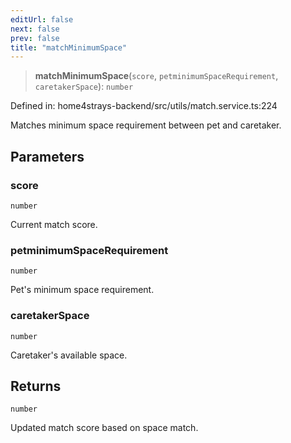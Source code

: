 ```yaml
---
editUrl: false
next: false
prev: false
title: "matchMinimumSpace"
---
```


> **matchMinimumSpace**(`score`, `petminimumSpaceRequirement`, `caretakerSpace`): `number`

Defined in: home4strays-backend/src/utils/match.service.ts:224

Matches minimum space requirement between pet and caretaker.

## Parameters

### score

`number`

Current match score.

### petminimumSpaceRequirement

`number`

Pet's minimum space requirement.

### caretakerSpace

`number`

Caretaker's available space.

## Returns

`number`

Updated match score based on space match.
